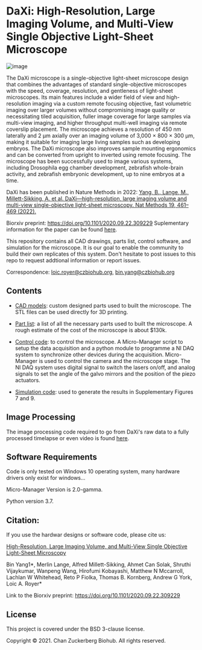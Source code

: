 # DaXi: High-Resolution, Large Imaging Volume, and Multi-View Single Objective Light-Sheet Microscope

![image](https://user-images.githubusercontent.com/1870994/115829677-1c617a80-a3c4-11eb-9011-200e3e0ab435.png)

The DaXi microscope is a single-objective light-sheet microscope design that combines the advantages of standard single-objective microscopes with the speed, coverage, resolution, and gentleness of light-sheet microscopes. Its main features include a wider field of view and high-resolution imaging via a custom remote focusing objective, fast volumetric imaging over larger volumes without compromising image quality or necessitating tiled acquisition, fuller image coverage for large samples via multi-view imaging, and higher throughput multi-well imaging via remote coverslip placement. The microscope achieves a resolution of 450 nm laterally and 2 μm axially over an imaging volume of 3,000 × 800 × 300 μm, making it suitable for imaging large living samples such as developing embryos. The DaXi microscope also improves sample mounting ergonomics and can be converted from upright to inverted using remote focusing. The microscope has been successfully used to image various systems, including Drosophila egg chamber development, zebrafish whole-brain activity, and zebrafish embryonic development, up to nine embryos at a time.

DaXi has been published in Nature Methods in 2022:
[Yang, B., Lange, M., Millett-Sikking, A. et al. DaXi—high-resolution, large imaging volume and multi-view single-objective light-sheet microscopy. Nat Methods 19, 461–469 (2022).](https://doi.org/10.1038/s41592-022-01417-2)

Biorxiv preprint: https://doi.org/10.1101/2020.09.22.309229
Suplementary information for the paper can be found [here](https://www.biorxiv.org/content/10.1101/2020.09.22.309229v2.supplementary-material).  

This repository contains all CAD drawings, parts list, control software, and simulation for the microscope.
It is our goal to enable the community to build their own replicates of this system. Don't hesitate to post 
issues to this repo to request addtional information or report issues.  

Correspondence: loic.royer@czbiohub.org, bin.yang@czbiohub.org

## Contents

* [CAD models](https://github.com/royerlab/daxi/tree/master/cad_models): custom designed parts used to built the microscope. The STL files can be used directly 
for 3D printing.

* [Part list](https://github.com/royerlab/daxi/tree/master/part_list): a list of all the necessary parts used to built the microscope. 
A rough estimate of the cost of the microscope is about $130k.

* [Control code](https://github.com/royerlab/daxi/tree/master/control_code): to control the microscope. A Micro-Manager script to setup the data acquisition and 
a python module to programme a NI DAQ system to synchronize other devices during the acquisition. 
Micro-Manager is used to control the camera and the microscope stage. 
The NI DAQ system uses digital signal to switch the lasers on/off, and analog signals to set the angle of
the galvo mirrors and the position of the piezo actuators. 

* [Simulation code](https://github.com/royerlab/daxi/tree/master/simulation_code): used to generate the results in Supplementary Figures 7 and 9. 

## Image Processing

The image processing code required to go from DaXi's raw data to a fully processed timelapse or even video is found [here](https://github.com/royerlab/dexp).

## Software Requirements
Code is only tested on Windows 10 operating system, many hardware drivers only exist for windows...

Micro-Manager Version is 2.0-gamma.

Python version 3.7.

## Citation:

If you use the hardwar designs or software code, please cite us:

[High-Resolution, Large Imaging Volume, and Multi-View Single Objective Light-Sheet Microscopy](https://doi.org/10.1101/2020.09.22.309229)

Bin Yang1*, Merlin Lange, Alfred Millett-Sikking, Ahmet Can Solak, Shruthi Vijaykumar, Wanpeng Wang, 
Hirofumi Kobayashi, Matthew N Mccarroll, Lachlan W Whitehead, Reto P Fiolka, Thomas B. Kornberg, 
Andrew G York, Loic A. Royer*

Link to the Biorxiv preprint:  https://doi.org/10.1101/2020.09.22.309229


## License
This project is covered under the BSD 3-clause license.

Copyright © 2021. Chan Zuckerberg Biohub. All rights reserved.
